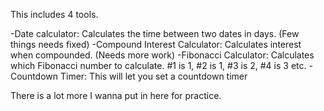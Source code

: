 This includes 4 tools.

-Date calculator: Calculates the time between two dates in days. (Few things needs fixed)
-Compound Interest Calculator: Calculates interest when compounded. (Needs more work)
-Fibonacci Calculator: Calculates which Fibonacci number to calculate. #1 is 1, #2 is 1, #3 is 2, #4 is 3 etc.
-Countdown Timer: This will let you set a countdown timer

There is a lot more I wanna put in here for practice.
